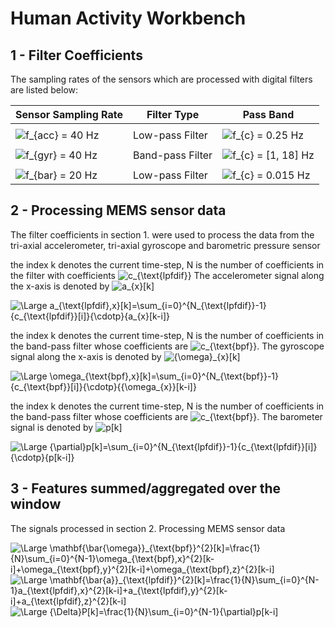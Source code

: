 # Human Activity Workbench

## 1 - Filter Coefficients

The sampling rates of the sensors which are processed with digital filters are listed below:

|                                      Sensor Sampling Rate                                      | Filter Type     |  Pass Band |  
|------------------------------------------------------------------------------------------------|-----------------|------------|
|                                                                                                |                 |            |
|<img src="https://latex.codecogs.com/svg.latex?\small&space;f_{acc}" title="f_{acc}" /> = 40 Hz | Low-pass Filter | <img src="https://latex.codecogs.com/svg.latex?\small&space;f_{c}" title="f_{c}" /> = 0.25 Hz            |
|                                                                                                |                 |            |
|<img src="https://latex.codecogs.com/svg.latex?\small&space;f_{gyr}" title="f_{gyr}" /> = 40 Hz | Band-pass Filter| <img src="https://latex.codecogs.com/svg.latex?\small&space;f_{c}" title="f_{c}"/> = [1, 18] Hz           |
|                                                                                                |                 |            |
|<img src="https://latex.codecogs.com/svg.latex?\small&space;f_{bar}" title="f_{bar}" /> = 20 Hz | Low-pass Filter | <img src="https://latex.codecogs.com/svg.latex?\small&space;f_{c}" title="f_{c}" /> = 0.015 Hz            |


## 2 - Processing MEMS sensor data

The filter coefficients in section 1. were used to process the data from the tri-axial accelerometer, tri-axial gyroscope and barometric pressure sensor

the index k denotes the current time-step, N is the number of coefficients in the filter with coefficients <img src="https://latex.codecogs.com/svg.latex?\small&space;c_{\text{lpfdif}}" title="c_{\text{lpfdif}}" /> The accelerometer signal along the x-axis is denoted by <img src="https://latex.codecogs.com/svg.latex?\small&space;a_{x}[k]" title="a_{x}[k]" />

<img src="https://latex.codecogs.com/svg.latex?\Large&space;a_{\text{lpfdif},x}[k]=\sum_{i=0}^{N_{\text{lpfdif}}-1}{c_{\text{lpfdif}}[i]}{\cdotp}{a_{x}[k-i]}" title="\Large a_{\text{lpfdif},x}[k]=\sum_{i=0}^{N_{\text{lpfdif}}-1}{c_{\text{lpfdif}}[i]}{\cdotp}{a_{x}[k-i]}" />

the index k denotes the current time-step, N is the number of coefficients in the band-pass filter whose coefficients are <img src="https://latex.codecogs.com/svg.latex?\small&space;c_{\text{bpf}}" title="c_{\text{bpf}}" />. The gyroscope signal along the x-axis is denoted by <img src="https://latex.codecogs.com/svg.latex?\small&space;{\omega}_{x}[k]" title="{\omega}_{x}[k]" />

<img src="https://latex.codecogs.com/svg.latex?\Large&space;\omega_{\text{bpf},x}[k]=\sum_{i=0}^{N_{\text{bpf}}-1}{c_{\text{bpf}}[i]}{\cdotp}{{\omega_{x}}[k-i]}" title="\Large \omega_{\text{bpf},x}[k]=\sum_{i=0}^{N_{\text{bpf}}-1}{c_{\text{bpf}}[i]}{\cdotp}{{\omega_{x}}[k-i]}" />

the index k denotes the current time-step, N is the number of coefficients in the band-pass filter whose coefficients are <img src="https://latex.codecogs.com/svg.latex?\small&space;c_{\text{lpfdif}}" title="c_{\text{bpf}}" />. The barometer signal is denoted by <img src="https://latex.codecogs.com/svg.latex?\small&space;p[k]" title="p[k]" />

<img src="https://latex.codecogs.com/svg.latex?\Large&space;{\partial}p[k]=\sum_{i=0}^{N_{\text{lpfdif}}-1}{c_{\text{lpfdif}}[i]}{\cdotp}{p[k-i]}" title="\Large {\partial}p[k]=\sum_{i=0}^{N_{\text{lpfdif}}-1}{c_{\text{lpfdif}}[i]}{\cdotp}{p[k-i]}" />

## 3 - Features summed/aggregated over the window
The signals processed in section 2. Processing MEMS sensor data

<img src="https://latex.codecogs.com/svg.latex?\Large&space;\mathbf{\bar{\omega}}_{\text{bpf}}^{2}[k]=\frac{1}{N}\sum_{i=0}^{N-1}\omega_{\text{bpf},x}^{2}[k-i]+\omega_{\text{bpf},y}^{2}[k-i]+\omega_{\text{bpf},z}^{2}[k-i]" title="\Large \mathbf{\bar{\omega}}_{\text{bpf}}^{2}[k]=\frac{1}{N}\sum_{i=0}^{N-1}\omega_{\text{bpf},x}^{2}[k-i]+\omega_{\text{bpf},y}^{2}[k-i]+\omega_{\text{bpf},z}^{2}[k-i]" />

<img src="https://latex.codecogs.com/svg.latex?\Large&space;\mathbf{\bar{a}}_{\text{lpfdif}}^{2}[k]=\frac{1}{N}\sum_{i=0}^{N-1}a_{\text{lpfdif},x}^{2}[k-i]+a_{\text{lpfdif},y}^{2}[k-i]+a_{\text{lpfdif},z}^{2}[k-i]" title="\Large \mathbf{\bar{a}}_{\text{lpfdif}}^{2}[k]=\frac{1}{N}\sum_{i=0}^{N-1}a_{\text{lpfdif},x}^{2}[k-i]+a_{\text{lpfdif},y}^{2}[k-i]+a_{\text{lpfdif},z}^{2}[k-i]" />

<img src="https://latex.codecogs.com/svg.latex?\Large&space;{\Delta}P[k]=\frac{1}{N}\sum_{i=0}^{N-1}{\partial}p[k-i]" title="\Large {\Delta}P[k]=\frac{1}{N}\sum_{i=0}^{N-1}{\partial}p[k-i]" />

  
